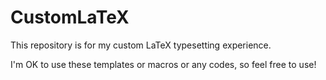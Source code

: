 # CustomLaTeX
This repository is for my custom LaTeX typesetting experience.

I'm OK to use these templates or macros or any codes, so feel free to use!
